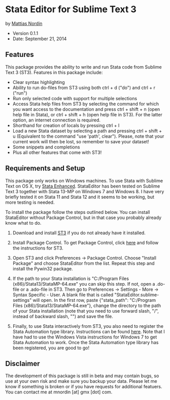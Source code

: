 Stata Editor for Sublime Text 3
===============================

by [Mattias Nordin](http://sites.google.com/site/econnordin/)

* Version 0.1.1
* Date: September 21, 2014

Features
--------
This package provides the ability to write and run Stata code from Sublime Text 3 (ST3). Features in this package include:

* Clear syntax highlighting
* Ability to run do-files from ST3 using both ctrl + d ("do") and ctrl + r ("run")
* Run only selected code with support for multiple selections
* Access Stata help files from ST3 by selecting the command for which you want access to the documentation and press ctrl + shift + n (open help file in Stata), or ctrl + shift + h (open help file in ST3). For the latter option, an internet connection is required.
* Shorthand for creation of locals by pressing ctrl + l
* Load a new Stata dataset by selecting a path and pressing ctrl + shift + u (Equivalent to the command "use 'path', clear"). Please, note that your current work will then be lost, so remember to save your dataset!
* Some snippets and completions
* Plus all other features that come with ST3!

Requirements and Setup
----------------------
This package only works on Windows machines. To use Stata with Sublime Text on OS X, try [Stata Enhanced](https://sublime.wbond.net/packages/Stata%20Enhanced). StataEditor has been tested on Sublime Text 3 together with Stata 13-MP on Windows 7 and Windows 8. I have very briefly tested it on Stata 11 and Stata 12 and it seems to be working, but more testing is needed.

To install the package follow the steps outlined below. You can install StataEditor without Package Control, but in that case you probably already know what to do.

1. Download and install [ST3](http://www.sublimetext.com/3) if you do not already have it installed.

2. Install Package Control. To get Package Control, click [here](https://sublime.wbond.net/installation) and follow the instructions for ST3.

3. Open ST3 and click Preferences -> Package Control. Choose "Install Package" and choose StataEditor from the list. Repeat this step and install the Pywin32 package.

4. If the path to your Stata installation is "C:/Program Files (x86)/Stata13/StataMP-64.exe" you can skip this step. If not, open a .do-file or a .ado-file in ST3. Then go to Preferences -> Settings - More -> Syntax Specific - User. A blank file that is called "StataEditor.sublime-settings" will open. In the first row, paste {"stata_path": "C:/Program Files (x86)/Stata13/StataMP-64.exe"}, change the directory to the path of your Stata installation (note that you need to use forward slash, "/", instead of backward slash, "\") and save the file.

5. Finally, to use Stata interactively from ST3, you also need to register the Stata Automation type library. Instructions can be found [here](http://www.stata.com/automation/#createmsapp). Note that I have had to use the Windows Vista instructions for Windows 7 to get Stata Automation to work. Once the Stata Automation type library has been registered, you are good to go!

Disclaimer
---------
The development of this package is still in beta and may contain bugs, so use at your own risk and make sure you backup your data. Please let me know if something is broken or if you have requests for additional featuers. You can contact me at mnordin [at] gmx [dot] com.